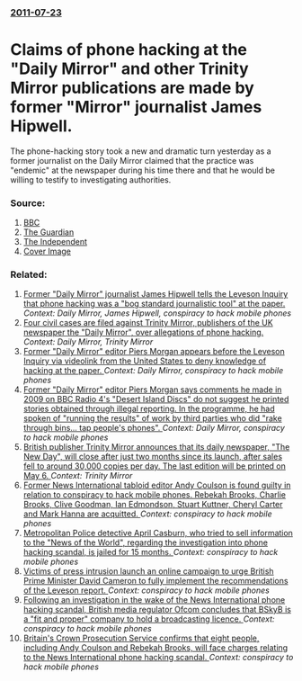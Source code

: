 ### [2011-07-23](/news/2011/07/23/index.md)

# Claims of phone hacking at the "Daily Mirror" and other Trinity Mirror publications are made by former "Mirror" journalist James Hipwell. 

The phone-hacking story took a new and dramatic turn yesterday as a former journalist on the Daily Mirror claimed that the practice was &quot;endemic&quot; at the newspaper during his time there and that he would be willing to testify to investigating authorities.


### Source:

1. [BBC](http://www.bbc.co.uk/news/uk-14259180)
2. [The Guardian](http://www.guardian.co.uk/media/2011/jul/23/phone-hacking-piers-morgan-mirror)
3. [The Independent](http://www.independent.co.uk/news/media/press/hacking-was-endemic-at-the-mirror-says-former-reporter-2319039.html)
3. [Cover Image](https://ichef-1.bbci.co.uk/news/1024/media/images/54227000/jpg/_54227000_006528069-1.jpg)

### Related:

1. [Former "Daily Mirror" journalist James Hipwell tells the Leveson Inquiry that phone hacking was a "bog standard journalistic tool" at the paper. ](/news/2011/12/21/former-daily-mirror-journalist-james-hipwell-tells-the-leveson-inquiry-that-phone-hacking-was-a-bog-standard-journalistic-tool-at-the-pa.md) _Context: Daily Mirror, James Hipwell, conspiracy to hack mobile phones_
2. [Four civil cases are filed against Trinity Mirror, publishers of the UK newspaper the "Daily Mirror", over allegations of phone hacking. ](/news/2012/10/23/four-civil-cases-are-filed-against-trinity-mirror-publishers-of-the-uk-newspaper-the-daily-mirror-over-allegations-of-phone-hacking.md) _Context: Daily Mirror, Trinity Mirror_
3. [Former "Daily Mirror" editor Piers Morgan appears before the Leveson Inquiry via videolink from the United States to deny knowledge of hacking at the paper. ](/news/2011/12/20/former-daily-mirror-editor-piers-morgan-appears-before-the-leveson-inquiry-via-videolink-from-the-united-states-to-deny-knowledge-of-hacki.md) _Context: Daily Mirror, conspiracy to hack mobile phones_
4. [Former "Daily Mirror" editor Piers Morgan says comments he made in 2009 on BBC Radio 4's "Desert Island Discs" do not suggest he printed stories obtained through illegal reporting. In the programme, he had spoken of "running the results" of work by third parties who did "rake through bins... tap people's phones". ](/news/2011/07/27/former-daily-mirror-editor-piers-morgan-says-comments-he-made-in-2009-on-bbc-radio-4-s-desert-island-discs-do-not-suggest-he-printed-sto.md) _Context: Daily Mirror, conspiracy to hack mobile phones_
5. [British publisher Trinity Mirror announces that its daily newspaper, "The New Day", will close after just two months since its launch, after sales fell to around 30,000 copies per day. The last edition will be printed on May 6. ](/news/2016/05/4/british-publisher-trinity-mirror-announces-that-its-daily-newspaper-the-new-day-will-close-after-just-two-months-since-its-launch-after.md) _Context: Trinity Mirror_
6. [Former News International tabloid editor Andy Coulson is found guilty in relation to conspiracy to hack mobile phones. Rebekah Brooks, Charlie Brooks, Clive Goodman, Ian Edmondson, Stuart Kuttner, Cheryl Carter and Mark Hanna are acquitted. ](/news/2014/06/24/former-news-international-tabloid-editor-andy-coulson-is-found-guilty-in-relation-to-conspiracy-to-hack-mobile-phones-rebekah-brooks-charl.md) _Context: conspiracy to hack mobile phones_
7. [Metropolitan Police detective April Casburn, who tried to sell information to the "News of the World", regarding the investigation into phone hacking scandal, is jailed for 15 months. ](/news/2013/02/1/metropolitan-police-detective-april-casburn-who-tried-to-sell-information-to-the-news-of-the-world-regarding-the-investigation-into-phon.md) _Context: conspiracy to hack mobile phones_
8. [Victims of press intrusion launch an online campaign to urge British Prime Minister David Cameron to fully implement the recommendations of the Leveson report. ](/news/2012/11/30/victims-of-press-intrusion-launch-an-online-campaign-to-urge-british-prime-minister-david-cameron-to-fully-implement-the-recommendations-of.md) _Context: conspiracy to hack mobile phones_
9. [Following an investigation in the wake of the News International phone hacking scandal, British media regulator Ofcom concludes that BSkyB is a "fit and proper" company to hold a broadcasting licence. ](/news/2012/09/20/following-an-investigation-in-the-wake-of-the-news-international-phone-hacking-scandal-british-media-regulator-ofcom-concludes-that-bskyb-i.md) _Context: conspiracy to hack mobile phones_
10. [Britain's Crown Prosecution Service confirms that eight people, including Andy Coulson and Rebekah Brooks, will face charges relating to the News International phone hacking scandal. ](/news/2012/07/24/britain-s-crown-prosecution-service-confirms-that-eight-people-including-andy-coulson-and-rebekah-brooks-will-face-charges-relating-to-the.md) _Context: conspiracy to hack mobile phones_
